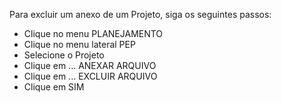 Para excluir um anexo de um Projeto, siga os seguintes passos:

* Clique no menu PLANEJAMENTO
* Clique no menu lateral PEP
* Selecione o Projeto
* Clique em ... ANEXAR ARQUIVO
* Clique em ... EXCLUIR ARQUIVO
* Clique em SIM